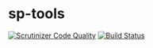 # sp-tools

[![Scrutinizer Code Quality](https://scrutinizer-ci.com/g/spitoglou/sp-tools/badges/quality-score.png?b=master)](https://scrutinizer-ci.com/g/spitoglou/sp-tools/?branch=master)
[![Build Status](https://scrutinizer-ci.com/g/spitoglou/sp-tools/badges/build.png?b=master)](https://scrutinizer-ci.com/g/spitoglou/sp-tools/build-status/master)
